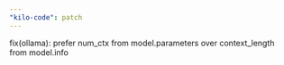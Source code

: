 ```yaml
---
"kilo-code": patch
---
```


fix(ollama): prefer num_ctx from model.parameters over context_length from model.info
